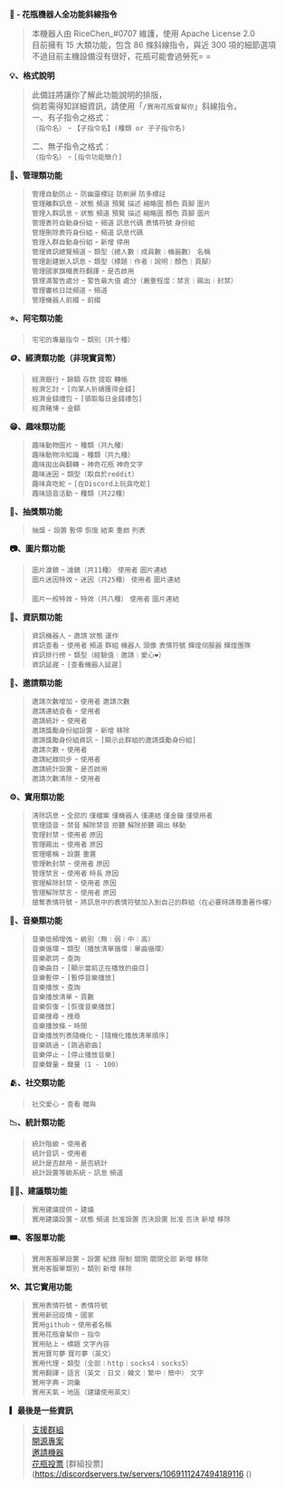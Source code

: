 **🌸 - 花瓶機器人全功能斜線指令**<br />
> 本機器人由 RiceChen_#0707 維護，使用 Apache License 2.0<br />
> 目前擁有 15 大類功能，包含 86 條斜線指令，與近 300 項的細節選項<br />
> 不過目前主機設備沒有很好，花瓶可能會過勞死= =<br />

**💡、格式說明**<br />
> 此備註將讓你了解此功能說明的排版，<br />
> 倘若需得知詳細資訊，請使用「` /實用花瓶會幫你 `」斜線指令。<br />
> 一、有子指令之格式：<br />
> ` （指令名） ` - ` 【子指令名】(種類 or 子子指令名) `<br />
> 
> 二、無子指令之格式：<br />
>  ` （指令名） ` - ` [指令功能簡介] `<br />

**🛑、管理類功能**<br />
> ` 管理自動防止 ` - ` 防幽靈標註 ` ` 防刷屏 ` ` 防多標註 `<br />
> ` 管理離群訊息 ` - ` 狀態 ` ` 頻道 ` ` 預覽 ` ` 描述 ` ` 縮略圖 ` ` 顏色 ` ` 頁腳 ` ` 圖片 `<br />
> ` 管理入群訊息 ` - ` 狀態 ` ` 頻道 ` ` 預覽 ` ` 描述 ` ` 縮略圖 ` ` 顏色 ` ` 頁腳 ` ` 圖片 `<br />
> ` 管理表符自動身份組 ` - ` 頻道 ` ` 訊息代碼 ` ` 表情符號 ` ` 身份組 `<br />
> ` 管理刪除表符身份組 ` - ` 頻道 ` ` 訊息代碼 `<br />
> ` 管理入群自動身份組 ` - ` 新增 ` ` 停用 `<br />
> ` 管理資訊總覽頻道 ` - ` 類型（總人數︱成員數︱機器數） ` ` 名稱 `<br />
> ` 管理創建嵌入訊息 ` - ` 類型（標題︱作者︱說明︱顏色︱頁腳） `<br />
> ` 管理國家旗幟表符翻譯 ` - ` 是否啟用 `<br />
> ` 管理滿警告處分 ` - ` 警告最大值 ` ` 處分（嚴重程度：禁言︱踢出︱封禁） `<br />
> ` 管理審核日誌頻道 ` - ` 頻道 `<br />
> ` 管理機器人前綴 ` - ` 前綴 `<br />

**⭐、阿宅類功能**<br />
> ` 宅宅的專屬指令 ` - ` 類別（共十種） `<br />

**🪙、經濟類功能（非現實貨幣）**<br />
> ` 經濟銀行 ` - ` 餘額 ` ` 存款 ` ` 提取 ` ` 轉帳 `<br />
> ` 經濟乞討 ` - ` [向某人祈禱獲得金錢] `<br />
> ` 經濟金錢禮包 ` - ` [領取每日金錢禮包] `<br />
> ` 經濟賭博 ` - ` 金額 `<br />

**😁、趣味類功能**<br />
> ` 趣味動物圖片 ` - ` 種類（共九種） `<br />
> ` 趣味動物冷知識 ` - ` 種類（共九種） `<br />
> ` 趣味拋出與翻轉 ` - ` 神奇花瓶 ` ` 神奇文字 `<br />
> ` 趣味迷因 ` - ` 類型（取自於reddit） `<br />
> ` 趣味貪吃蛇 ` - ` [在Discord上玩貪吃蛇] `<br />
> ` 趣味語音活動 ` - ` 種類（共22種） `<br />

**🎉、抽獎類功能**<br />
> ` 抽獎 ` - ` 設置 ` ` 暫停 ` ` 恢復 ` ` 結束 ` ` 重啟 ` ` 列表 `<br />

**📷、圖片類功能**<br />
> ` 圖片濾鏡 ` - ` 濾鏡（共11種） ` ` 使用者 ` ` 圖片連結 `<br />
> ` 圖片迷因特效 ` - ` 迷因（共25種） ` ` 使用者 ` ` 圖片連結 `<br /><br />
> ` 圖片一般特效 ` - ` 特效（共八種） ` ` 使用者 ` ` 圖片連結 `<br />

**💁、資訊類功能**<br />
> ` 資訊機器人 ` - ` 邀請 ` ` 狀態 ` ` 運作 `<br />
> ` 資訊查看 ` - ` 使用者 ` ` 頻道 ` ` 群組 ` ` 機器人 ` ` 頭像 ` ` 表情符號 ` ` 輝煌伺服器 ` ` 輝煌團隊 `<br />
> ` 資訊排行榜 ` - ` 類型（經驗值︱邀請︱愛心❤️） `<br />
> ` 資訊延遲 ` - ` [查看機器人延遲] `<br />

**📨、邀請類功能**<br />
> ` 邀請次數增加 ` - ` 使用者 ` ` 邀請次數 `<br />
> ` 邀請連結查看 ` - ` 使用者 `<br />
> ` 邀請統計 ` - ` 使用者 `<br />
> ` 邀請獎勵身份組設置 ` - ` 新增 ` ` 移除 `<br />
> ` 邀請獎勵身份組資訊 ` - ` [顯示此群組的邀請獎勵身份組] `<br />
> ` 邀請次數 ` - ` 使用者 `<br />
> ` 邀請紀錄同步 ` - ` 使用者 `<br />
> ` 邀請統計設置 ` - ` 是否啟用 `<br />
> ` 邀請次數清除 ` - ` 使用者 `<br />

**⚙️、實用類功能**<br />
> ` 清除訊息 ` - ` 全部的 ` ` 僅檔案 ` ` 僅機器人 ` ` 僅連結 ` ` 僅金鑰 ` ` 僅使用者 `<br />
> ` 管理語音 ` - ` 禁音 ` ` 解除禁音 ` ` 拒聽 ` ` 解除拒聽 ` ` 踢出 ` ` 移動 ` <br />
> ` 管理封禁 ` - ` 使用者 ` ` 原因 `<br />
> ` 管理踢出 ` - ` 使用者 ` ` 原因 `<br />
> ` 管理暱稱 ` - ` 設置 ` ` 重置 `<br />
> ` 管理軟封禁 ` - ` 使用者 ` ` 原因 `<br />
> ` 管理禁言 ` - ` 使用者 ` ` 時長 ` ` 原因 `<br />
> ` 管理解除封禁 ` - ` 使用者 ` ` 原因 `<br />
> ` 管理解除禁言 ` - ` 使用者 ` ` 原因 `<br />
> ` 搶奪表情符號 ` - ` 將訊息中的表情符號加入到自己的群組（在必要時請尊重著作權） `<br />

**🎵、音樂類功能**<br />
> ` 音樂低頻增強 ` - ` 級別（無︱弱︱中︱高） `<br />
> ` 音樂循環 ` - ` 類型（播放清單循環︱單曲循環） `<br />
> ` 音樂歌詞 ` - ` 查詢 `<br />
> ` 音樂曲目 ` - ` [顯示當前正在播放的曲目] `<br />
> ` 音樂暫停 ` - ` [暫停音樂播放] `<br />
> ` 音樂播放 ` - ` 查詢 `<br />
> ` 音樂播放清單 ` - ` 頁數 `<br />
> ` 音樂恢復 ` - ` [恢復音樂播放] `<br />
> ` 音樂搜尋 ` - ` 搜尋 `<br />
> ` 音樂播放條 ` - ` 時間 `<br />
> ` 音樂播放列表隨機化 ` - ` [隨機化播放清單順序] `<br />
> ` 音樂跳過 ` - ` [跳過歌曲] `<br />
> ` 音樂停止 ` - ` [停止播放音樂] `<br />
> ` 音樂聲量 ` - ` 聲量（1 - 100） `<br />

**🫂、社交類功能**<br />
> ` 社交愛心 ` - ` 查看 ` ` 贈與 `<br />

**📉、統計類功能**<br />
> ` 統計階級 ` - ` 使用者 `<br />
> ` 統計音訊 ` - ` 使用者 `<br />
> ` 統計是否啟用 ` - ` 是否統計 `<br />
> ` 統計設置等級系統 ` - ` 訊息 ` ` 頻道 `<br />

**🙋‍♂️、建議類功能**<br />
> ` 實用建議提供 ` - ` 建議 `<br />
> ` 實用建議設置 ` - ` 狀態 ` ` 頻道 ` ` 批准設置 ` ` 否決設置 ` ` 批准 ` ` 否決 ` ` 新增 ` ` 移除 `<br />

**🎟、客服單功能**<br />
> ` 實用客服單設置 ` - ` 設置 ` ` 紀錄 ` ` 限制 ` ` 關閉 ` ` 關閉全部 ` ` 新增 ` ` 移除 `<br />
> ` 實用客服單類別 ` - ` 類別 ` ` 新增 ` ` 移除 `<br />

**⚒️、其它實用功能**<br />
> ` 實用表情符號 ` - ` 表情符號 `<br />
> ` 實用新冠疫情 ` - ` 國家 `<br />
> ` 實用github ` - ` 使用者名稱 `<br />
> ` 實用花瓶會幫你 ` - ` 指令 `<br />
> ` 實用貼上 ` - ` 標題 ` ` 文字內容 `<br />
> ` 實用寶可夢 ` ` 寶可夢（英文） `<br />
> ` 實用代理 ` - ` 類型（全部︱http︱socks4︱socks5） `<br />
> ` 實用翻譯 ` - ` 語言（英文︱日文︱韓文︱繁中︱簡中） ` ` 文字 `<br />
> ` 實用字典 ` - ` 詞彙 `<br />
> ` 實用天氣 ` - ` 地區（建議使用英文） `<br />

**▎最後是一些資訊**<br />
> [支援群組](https://discord.gg/c4tKJME4hE)<br />
> [開源專案](https://github.com/RICE0707/Elysia_Bot)<br />
> [邀請機器](https://discord.com/api/oauth2/authorize?client_id=1032948551107497994&permissions=8&scope=bot)<br />
> [花瓶投票](https://discordservers.tw/bots/1032948551107497994)
> [群組投票](https://discordservers.tw/servers/1069111247494189116 ()